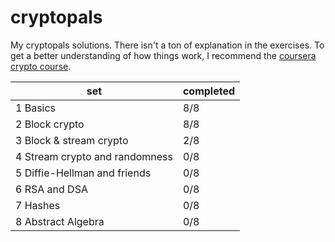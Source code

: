 # cryptopals

My cryptopals solutions. There isn't a ton of explanation in the exercises. To get a better understanding of how things work, I  recommend the [coursera crypto course](https://www.coursera.org/learn/crypto).

| set | completed |
| --- | --- |
| 1 Basics | 8/8 |
| 2 Block crypto| 8/8 |
| 3 Block & stream crypto | 2/8 |
| 4 Stream crypto and randomness | 0/8 |
| 5 Diffie-Hellman and friends | 0/8 |
| 6 RSA and DSA| 0/8 |
| 7 Hashes | 0/8 |
| 8 Abstract Algebra | 0/8 |
